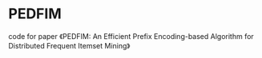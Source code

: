 # PEDFIM
code for paper 《PEDFIM: An Efficient Prefix Encoding-based  Algorithm for Distributed Frequent Itemset Mining》
